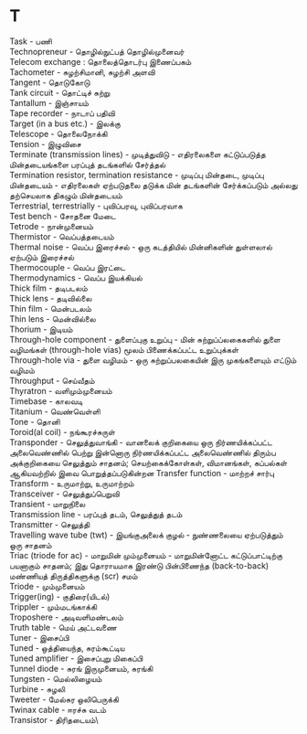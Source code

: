 # T
Task - பணி\
Technopreneur - தொழில்நுட்பத் தொழில்முனைவர்\
Telecom exchange : தொலைத்தொடர்பு இணைப்பகம்\
Tachometer - சுழற்சிமானி, சுழற்சி அளவி\
Tangent - தொடுகோடு\
Tank circuit - தொட்டிச் சுற்று\
Tantallum - இஞ்சாயம்\
Tape recorder - நாடாப் பதிவி\
Target (in a bus etc.) - இலக்கு\
Telescope - தொலைநோக்கி\
Tension - இழுவிசை\
Terminate (transmission lines) - முடித்துவிடு - எதிரலைகளை கட்டுப்படுத்த மின்தடையங்களை பரப்புத் தடங்களில் சேர்த்தல்\
Termination resistor, termination resistance - முடிப்பு மின்தடை, முடிப்பு மின்தடையம் - எதிரலைகள் ஏற்படுதலை தடுக்க மின் தடங்களின் சேர்க்கப்படும் அல்லது தற்செயலாக திகழும் மின்தடையம்\
Terrestrial, terrestrially - புவிப்பரவு, புவிப்பரவாக\
Test bench - சோதனை மேடை\
Tetrode - நான்முனையம்\
Thermistor - வெப்பத்தடையம்\
Thermal noise - வெப்ப இரைச்சல் - ஒரு கடத்தியில் மின்னிகளின் துள்ளலால் ஏற்படும் இரைச்சல்\
Thermocouple - வெப்ப இரட்டை\
Thermodynamics - வெப்ப இயக்கியல்\
Thick film - தடிபடலம்\
Thick lens - தடிவில்லை\
Thin film - மென்படலம்\
Thin lens - மென்வில்லை\
Thorium - இடியம்\
Through-hole component - துளைப்புகு உறுப்பு - மின் சுற்றுப்ப்லகைகளில் துளை வழிமங்கள் (through-hole vias) மூலம் பிணைக்கப்பட்ட உறுப்புக்கள்\
Through-hole via - துளை வழிமம் - ஒரு சுற்றுப்பலகையின் இரு முகங்களையும் எட்டும் வழிமம்\
Throughput - செய்வீதம்\
Thyratron - வளிமும்முனையம்\
Timebase - காலவடி\
Titanium - வெண்வெள்ளி\
Tone - தொனி\
Toroid(al coil) - நங்கூரச்சுருள்\
Transponder - செலுத்துவாங்கி - வானலைக் குறிகையை ஒரு நிர்ணயிக்கப்பட்ட அலைவெண்ணில் பெற்று இன்னொரு நிர்ணயிக்கப்பட்ட அலைவெண்ணில் திரும்ப அக்குறிகையை செலுத்தும் சாதனம்; செயற்கைக்கோள்கள், விமானங்கள், கப்பல்கள் ஆகியவற்றில் இவை பொறுத்தப்படுகின்றன
Transfer function - மாற்றச் சார்பு\
Transform - உருமாற்று, உருமாற்றம்\
Transceiver - செலுத்துப்பெறுவி\
Transient - மாறுநிலை\
Transmission line - பரப்புத் தடம், செலுத்துத் தடம்\
Transmitter - செலுத்தி\
Travelling wave tube (twt) - இயங்குஅலைக் குழல் - நுண்ணலையை ஏற்படுத்தும் ஒரு சாதனம்\
Triac (triode for ac) - மாறுமின் மும்முனையம் - மாறுமின்னோட்ட கட்டுப்பாட்டிற்கு பயனாகும் சாதனம்; இது தொராயமாக இரண்டு பின்பிணைந்த (back-to-back) மண்ணியத் திருத்திகளுக்கு (scr) சமம்\
Triode - மும்முனையம்\
Trigger(ing) - குதிரை(யிடல்)\
Trippler - மும்மடங்காக்கி\
Troposhere - அடிவளிமண்டலம்\
Truth table - மெய் அட்டவணை\
Tuner - இசைப்பி\
Tuned - ஒத்தியைந்த, சுரம்கூட்டிய\
Tuned amplifier - இசைப்புறு மிகைப்பி\
Tunnel diode - சுரங் இருமுனையம், சுரங்கி\
Tungsten - மெல்லிழையம்\
Turbine - சுழலி\
Tweeter - மேல்சுர ஒலிபெருக்கி\
Twinax cable - ஈரச்சு வடம்\
Transistor - திரிதடையம்\